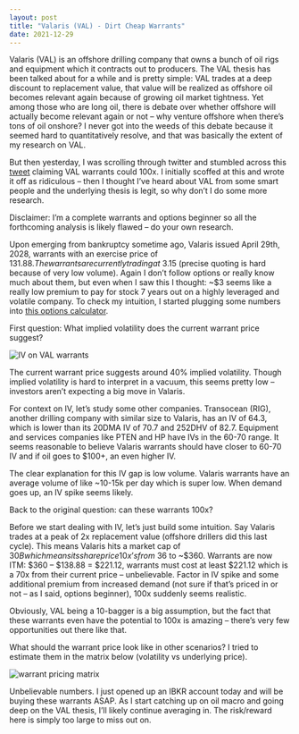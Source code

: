 ```yaml
---
layout: post
title: "Valaris (VAL) - Dirt Cheap Warrants"
date: 2021-12-29
---
```

Valaris (VAL) is an offshore drilling company that owns a bunch of oil rigs and equipment which it contracts out to producers. The VAL thesis has been talked about for a while and is pretty simple: VAL trades at a deep discount to replacement value, that value will be realized as offshore oil becomes relevant again because of growing oil market tightness. Yet among those who are long oil, there is debate over whether offshore will actually become relevant again or not – why venture offshore when there’s tons of oil onshore? I never got into the weeds of this debate because it seemed hard to quantitatively resolve, and that was basically the extent of my research on VAL.  

But then yesterday, I was scrolling through twitter and stumbled across this <a href="https://twitter.com/intothegossan/status/1475880916052414466">tweet</a> claiming VAL warrants could 100x. I initially scoffed at this and wrote it off as ridiculous – then I thought I’ve heard about VAL from some smart people and the underlying thesis is legit, so why don’t I do some more research.

Disclaimer: I’m a complete warrants and options beginner so all the forthcoming analysis is likely flawed – do your own research. 

Upon emerging from bankruptcy sometime ago, Valaris issued April 29th, 2028, warrants with an exercise price of $131.88. The warrants are currently trading at ~$3.15 (precise quoting is hard because of very low volume). Again I don’t follow options or really know much about them, but even when I saw this I thought: ~$3 seems like a really low premium to pay for stock 7 years out on a highly leveraged and volatile company. To check my intuition, I started plugging some numbers into <a href="http://www.option-price.com/index.php">this options calculator</a>.

First question: What implied volatility does the current warrant price suggest?

![IV on VAL warrants](https://avyukd.github.io/files/val_warrants.png)
 
The current warrant price suggests around 40% implied volatility. Though implied volatility is hard to interpret in a vacuum, this seems pretty low – investors aren’t expecting a big move in Valaris. 

For context on IV, let’s study some other companies. Transocean (RIG), another drilling company with similar size to Valaris, has an IV of 64.3, which is lower than its 20DMA IV of 70.7 and 252DHV of 82.7. Equipment and services companies like PTEN and HP have IVs in the 60-70 range. It seems reasonable to believe Valaris warrants should have closer to 60-70 IV and if oil goes to $100+, an even higher IV. 

The clear explanation for this IV gap is low volume. Valaris warrants have an average volume of like ~10-15k per day which is super low. When demand goes up, an IV spike seems likely. 

Back to the original question: can these warrants 100x? 

Before we start dealing with IV, let’s just build some intuition. Say Valaris trades at a peak of 2x replacement value (offshore drillers did this last cycle). This means Valaris hits a market cap of $30B which means its share price 10x’s from ~$36 to ~$360. Warrants are now ITM: $360 – $138.88 = $221.12, warrants must cost at least $221.12 which is a 70x from their current price – unbelievable. Factor in IV spike and some additional premium from increased demand (not sure if that’s priced in or not – as I said, options beginner), 100x suddenly seems realistic. 

Obviously, VAL being a 10-bagger is a big assumption, but the fact that these warrants even have the potential to 100x is amazing – there’s very few opportunities out there like that. 

What should the warrant price look like in other scenarios? I tried to estimate them in the matrix below (volatility vs underlying price). 

![warrant pricing matrix](https://avyukd.github.io/files/warrant_matrix.png)

Unbelievable numbers. I just opened up an IBKR account today and will be buying these warrants ASAP. As I start catching up on oil macro and going deep on the VAL thesis, I’ll likely continue averaging in. The risk/reward here is simply too large to miss out on. 

